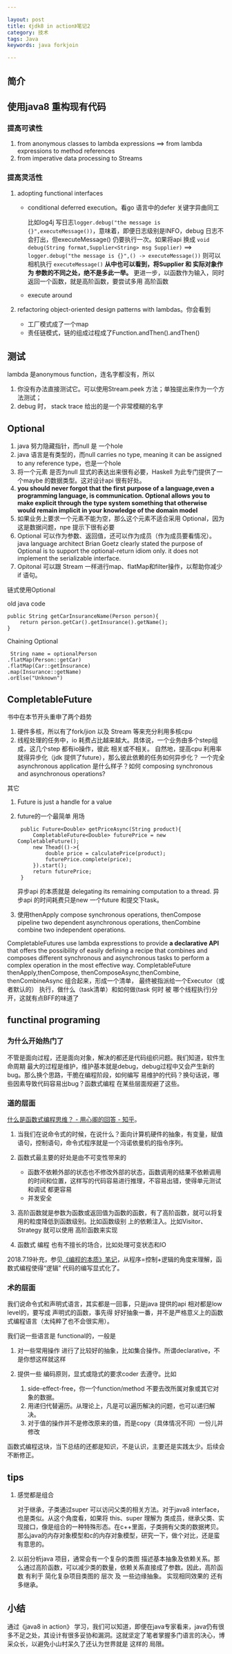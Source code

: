 ```yaml
---

layout: post
title: 《jdk8 in action》笔记2
category: 技术
tags: Java
keywords: java forkjoin

---
```


## 简介

## 使用java8 重构现有代码

### 提高可读性

1. from anonymous classes to lambda expressions ==> from lambda expressions to method references
2. from imperative data processing to Streams

### 提高灵活性

1. adopting functional interfaces

	* conditional deferred execution。看go 语言中的defer 关键字异曲同工

		比如log4j 写日志`logger.debug("the message is {}",executeMessage())`，意味着，即便日志级别是INFO，debug 日志不会打出，但executeMessage() 仍要执行一次。如果将api 换成 `void debug(String format,Supplier<String> msg Supplier)` ==> `logger.debug("the message is {}",() -> executeMessage())` 则可以相机执行 `executeMessage()` **从中也可以看到，将Supplier 和 实际对象作为 参数的不同之处，绝不是多此一举。** 更进一步，以函数作为输入，同时返回一个函数，就是高阶函数，要尝试多用 高阶函数
	* execute around
2. refactoring object-oriented design patterns with lambdas。你会看到

	* 工厂模式成了一个map
	* 责任链模式，链的组成过程成了Function.andThen().andThen()


## 测试

lambda 是anonymous function，连名字都没有，所以

1. 你没有办法直接测试它。可以使用Stream.peek 方法；单独提出来作为一个方法测试；
2. debug 时， stack trace 给出的是一个非常模糊的名字

## Optional

1. java 努力隐藏指针，而null 是 一个hole
2. java 语言是有类型的，而null carries no type, meaning it can be assigned to any reference type，也是一个hole
3. 将一个元素 是否为null 显式的表达出来很有必要，Haskell 为此专门提供了一个maybe 的数据类型。这对设计api 很有好处。
4. **you should never forgot that the first purpose of a language,even a programming language, is communication. Optional allows you to make explicit through the type system something that otherwise would remain implicit in your knowledge of the domain model**
5. 如果业务上要求一个元素不能为空，那么这个元素不适合采用 Optional，因为这是数据问题，npe 提示下很有必要
6. Optional 可以作为参数、返回值，还可以作为成员（作为成员要看情况）。java language architect Brian Goetz clearly stated the purpose of Optional is to support the optional-return idiom only. it does not implement the serializable interface.
7. Opitonal 可以跟 Stream 一样进行map、flatMap和filter操作，以帮助你减少 if 语句。

链式使用Optional

old java code

	public String getCarInsuranceName(Person person){
		return person.getCar().getInsurance().getName();
	}

Chaining Optional

	 String name = optionalPerson
	.flatMap(Person::getCar)
	.flatMap(Car::getInsurance)
	.map(Insurance::getName)
	.orElse("Unknown")

## CompletableFuture

书中在本节开头重申了两个趋势

1. 硬件多核，所以有了fork/jion 以及 Stream 等来充分利用多核cpu
2. 线程处理的任务中，io 耗费占比越来越大。具体说，一个业务由多个step组成，这几个step 都有io操作，彼此 相关或不相关。  自然地，提高cpu 利用率就得异步化（jdk 提供了future），那么彼此依赖的任务如何异步化？ 一个完全 asynchronous application 是什么样子？如何 composing synchronous and asynchronous operations?

其它

1. Future is just a handle for a value
2. future的一个最简单 用场

		public Future<Double> getPriceAsync(String product){
			CompletableFuture<Double> futurePrice = new CompletableFuture();
			new Thead(()->{
				double price = calculatePrice(product);
				futurePrice.complete(price);
			}).start();
			return futurePrice;
		}
		
	异步api 的本质就是 delegating its remaining computation to a thread. 异步api 的时间耗费只是new 一个future 和提交下task。
	
3. 使用thenApply compose synchronous operations, thenCompose pipeline two dependent asynchronous operations, thenCombine combine two independent operations.

CompletableFutures use lambda expresstions to provide **a declarative API** that offers the possibility of easily defining a recipe that combines and composes different synchronous and asynchronous tasks to perform a complex operation in the most effective way. CompletableFuture thenApply,thenCompose, thenComposeAsync,thenCombine, thenCombineAsync 组合起来，形成一个清单， 最终被指派给一个Executor（或者默认的） 执行，做什么（task清单）和如何做(task 何时 被 哪个线程执行)分开，这就有点BFF的味道了


## functinal programing

### 为什么开始热门了

不管是面向过程，还是面向对象，解决的都还是代码组织问题。我们知道，软件生命周期 最大的过程是维护，维护基本就是debug，debug过程中又会产生新的bug。那么换个思路，干脆在编程阶段，如何编写 易维护的代码？换句话说，哪些因素导致代码容易出bug？函数式编程 在某些层面规避了这些。


### 道的层面
	
[什么是函数式编程思维？ - 用心阁的回答 - 知乎](
https://www.zhihu.com/question/28292740/answer/40336090)。

1. 当我们在说命令式的时候，在说什么？面向计算机硬件的抽象，有变量，赋值语句，控制语句，命令式程序就是一个冯诺依曼机的指令序列。
2. 函数式最主要的好处是由不可变性带来的
	* 函数不依赖外部的状态也不修改外部的状态，函数调用的结果不依赖调用的时间和位置，这样写的代码容易进行推理，不容易出错，使得单元测试和调试 都更容易
	* 并发安全

3. 高阶函数就是参数为函数或返回值为函数的函数，有了高阶函数，就可以将复用的粒度降低到函数级别。比如函数级别 上的依赖注入。比如Visitor、Strategy 就可以使用 高阶函数来实现
4. 函数式 编程 也有不擅长的场合，比如处理可变状态和IO

2018.7.19补充，参见[《编程的本质》笔记](http://qiankunli.github.io/2018/07/14/nature_of_code.html)，从程序=控制+逻辑的角度来理解，函数式编程使得“逻辑” 代码的编写显式化了。

### 术的层面

我们说命令式和声明式语言，其实都是一回事，只是java 提供的api 相对都是low level的，要写成 声明式的函数，事先得 好好抽象一番，并不是严格意义上的函数式编程语言（太纯粹了也不会很实用）。

我们说一些语言是 functional的，一般是

1. 对一些常用操作 进行了比较好的抽象，比如集合操作。所谓declarative，不是你想这样就这样
2. 提供一些 编码原则，显式或隐式的要求coder 去遵守。比如

	1. side-effect-free，你一个function/method 不要去改所属对象或其它对象的数据。
	2. 用递归代替遍历。从理论上，凡是可以遍历解决的问题，也可以递归解决。
	3. 对于值的操作并不是修改原来的值，而是copy（具体情况不同）一份儿并修改 


函数式编程这块，当下总结的还都是知识，不是认识，主要还是实践太少。后续会不断修正。

## tips


1. 感觉都是组合

	对于继承，子类通过super 可以访问父类的相关方法。对于java8 interface，也是类似。从这个角度看，如果将 this、super 理解为 类成员，继承父类、实现接口，像是组合的一种特殊形态。在c++里面，子类拥有父类的数据拷贝。那么java的内存对象模型和c的内存对象模型，研究一下，做个对比，还是蛮有意思的。
	
2. 以前分析java 项目，通常会有一个复杂的类图 描述基本抽象及依赖关系。那么通过高阶函数，可以减少类的数量，依赖关系直接成了参数。因此，高阶函数 有利于 简化复杂项目类图的 层次 及 一些边缘抽象。 实现相同效果的 还有多继承。

## 小结

通过《java8 in action》 学习，我们可以知道，即便在java专家看来，java仍有很多不足之处，其设计有很多妥协和漏洞。这就坚定了笔者掌握多门语言的决心，博采众长，以避免小山村呆久了还认为世界就是 这样的 局限。